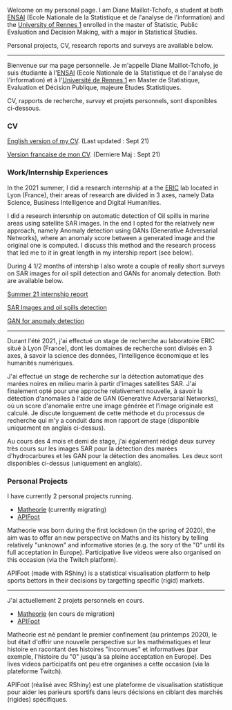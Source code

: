 Welcome on my personal page. 
I am Diane Maillot-Tchofo, a student at both [ENSAI](https://ensai.fr) (Ecole Nationale de la Statistique et de l'analyse de l'information) and the [University of Rennes 1](https://international.univ-rennes1.fr) enrolled in the master of Statistic, Public Evaluation and Decision Making, with a major in Statistical Studies.

Personal projects, CV, research reports and surveys are available below.

----------------------------------------------------------------------------

Bienvenue sur ma page personnelle. Je m'appelle Diane Maillot-Tchofo, je suis étudiante à l'[ENSAI](https://ensai.fr/en/) (Ecole Nationale de la Statistique et de l'analyse de l'information) et à l'[Université de Rennes 1](https://international.univ-rennes1.fr) en Master de Statistique, Evaluation et Décision Publique, majeure Etudes Statistiques.

CV, rapports de recherche, *survey* et projets personnels, sont disponibles ci-dessous.

### CV

[English version of my CV](https://github.com/DarrkhI/DianeMT/CV_Sept_21_Eng.pdf). (Last updated : Sept 21)

[Version francaise de mon CV](https://github.com/DarrkhI/DianeMT/blob/gh-pages/CV_Sept_21_Fr.pdf). (Derniere Maj : Sept 21)


### Work/Internship Experiences

In the 2021 summer, I did a research internship at a the [ERIC](https://eric.msh-lse.fr/en/) lab located in Lyon (France), their areas of research are divided in 3 axes, namely Data Science, Business Intelligence and Digital Humanities.

I did a research intersnhip on automatic detection of Oil spills in marine areas using satellite SAR images. In the end I opted for the relatively new approach, namely Anomaly detection using GANs (Generative Adversarial Networks), where an anomaly score between a generated image and the original one is computed. I discuss this method and the research process that led me to it in great length in my intership report (see below).

During 4 1/2 months of intership I also wrote a couple of really short surveys on SAR images for oil spill detection and GANs for anomaly detection. Both are available below.

[Summer 21 internship report](https://github.com/DarrkhI/DianeMT/blob/gh-pages/Internship_report.pdf)

[SAR Images and oil spills detection](https://github.com/DarrkhI/DianeMT/blob/gh-pages/SARImages.pdf)

[GAN for anomaly detection](https://github.com/DarrkhI/DianeMT/blob/gh-pages/Ano_UsingGANS.pdf)

----------------------------------------------------------------------------

Durant l'été 2021, j'ai effectué un stage de recherche au laboratoire ERIC situé à Lyon (France), dont les domaines de recherche sont divisés en 3 axes, à savoir la science des données, l'intelligence économique et les humanités numériques.

J'ai effectué un stage de recherche sur la détection automatique des marées noires en milieu marin à partir d'images satellites SAR. J'ai finalement opté pour une approche relativement nouvelle, à savoir la détection d'anomalies à l'aide de GAN (Generative Adversarial Networks), où un score d'anomalie entre une image générée et l'image originale est calculé. Je discute longuement de cette méthode et du processus de recherche qui m'y a conduit dans mon rapport de stage (disponible uniquement en anglais ci-dessus).

Au cours des 4 mois et demi de stage, j'ai également rédigé deux survey très cours sur les images SAR pour la détection des marées d'hydrocarbures et les GAN pour la détection des anomalies. Les deux sont disponibles ci-dessus (uniquement en anglais).


### Personal Projects

I have currently 2 personal projects running.

* [Matheorie](https://darrkhl.shinyapps.io/Matheorie/) (currently migrating)
* [APIFoot](https://darrkhl.shinyapps.io/APIfoot/)

Matheorie was born during the first lockdown (in the spring of 2020), the aim was to offer an new perspective on Maths and its history by telling relatively "unknown" and informative stories (e.g. the sory of the "0" until its full acceptation in Europe). Participative live videos were also organised on this occasion (via the Twitch platform).

APIFoot (made with RShiny) is a statistical visualisation platform to help sports bettors in their decisions by targetting specific (rigid) markets. 

----------------------------------------------------------------------------

J'ai actuellement 2 projets personnels en cours.

* [Matheorie](https://darrkhl.shinyapps.io/Matheorie/) (en cours de migration)
* [APIFoot](https://darrkhl.shinyapps.io/APIfoot/)

Matheorie est né pendant le premier confinement (au printemps 2020), le but était d'offrir une nouvelle perspective sur les mathématiques et leur histoire en racontant des histoires "inconnues" et informatives (par exemple, l'histoire du "0" jusqu'à sa pleine acceptation en Europe). Des lives videos participatifs ont peu etre organises a cette occasion (via la plateforme Twitch).

APIFoot (réalisé avec RShiny) est une plateforme de visualisation statistique pour aider les parieurs sportifs dans leurs décisions en ciblant des marchés (rigides) spécifiques. 


